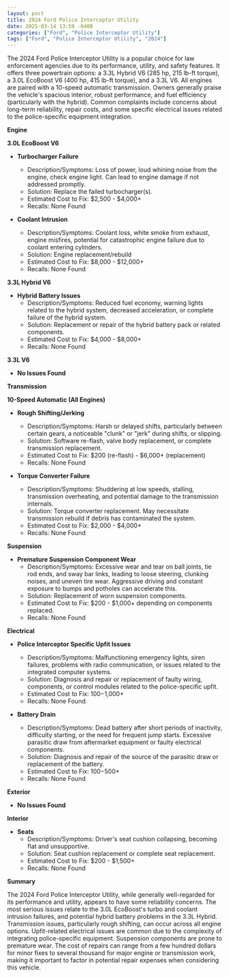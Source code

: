 ```yaml
---
layout: post
title: 2024 Ford Police Interceptor Utility
date: 2025-03-14 13:59 -0400
categories: ["Ford", "Police Interceptor Utility"]
tags: ["Ford", "Police Interceptor Utility", "2024"]
---
```

The 2024 Ford Police Interceptor Utility is a popular choice for law enforcement agencies due to its performance, utility, and safety features. It offers three powertrain options: a 3.3L Hybrid V6 (285 hp, 215 lb-ft torque), a 3.0L EcoBoost V6 (400 hp, 415 lb-ft torque), and a 3.3L V6. All engines are paired with a 10-speed automatic transmission. Owners generally praise the vehicle's spacious interior, robust performance, and fuel efficiency (particularly with the hybrid). Common complaints include concerns about long-term reliability, repair costs, and some specific electrical issues related to the police-specific equipment integration.

**Engine**

**3.0L EcoBoost V6**

*   **Turbocharger Failure**
    *   Description/Symptoms: Loss of power, loud whining noise from the engine, check engine light. Can lead to engine damage if not addressed promptly.
    *   Solution: Replace the failed turbocharger(s).
    *   Estimated Cost to Fix: $2,500 - $4,000+
    *   Recalls: None Found

*   **Coolant Intrusion**
    * Description/Symptoms: Coolant loss, white smoke from exhaust, engine misfires, potential for catastrophic engine failure due to coolant entering cylinders.
    * Solution: Engine replacement/rebuild
    * Estimated Cost to Fix: $8,000 - $12,000+
    * Recalls: None Found

**3.3L Hybrid V6**

*   **Hybrid Battery Issues**
    *   Description/Symptoms: Reduced fuel economy, warning lights related to the hybrid system, decreased acceleration, or complete failure of the hybrid system.
    *   Solution: Replacement or repair of the hybrid battery pack or related components.
    *   Estimated Cost to Fix: $4,000 - $8,000+
    *   Recalls: None Found

**3.3L V6**

*   **No Issues Found**

**Transmission**

**10-Speed Automatic (All Engines)**

*   **Rough Shifting/Jerking**
    *   Description/Symptoms: Harsh or delayed shifts, particularly between certain gears, a noticeable "clunk" or "jerk" during shifts, or slipping.
    *   Solution: Software re-flash, valve body replacement, or complete transmission replacement.
    *   Estimated Cost to Fix: $200 (re-flash) - $6,000+ (replacement)
    *   Recalls: None Found

*   **Torque Converter Failure**
    *   Description/Symptoms: Shuddering at low speeds, stalling, transmission overheating, and potential damage to the transmission internals.
    *   Solution: Torque converter replacement.  May necessitate transmission rebuild if debris has contaminated the system.
    *   Estimated Cost to Fix: $2,000 - $4,000+
    *   Recalls: None Found

**Suspension**

*   **Premature Suspension Component Wear**
    *   Description/Symptoms: Excessive wear and tear on ball joints, tie rod ends, and sway bar links, leading to loose steering, clunking noises, and uneven tire wear. Aggressive driving and constant exposure to bumps and potholes can accelerate this.
    *   Solution: Replacement of worn suspension components.
    *   Estimated Cost to Fix: $200 - $1,000+ depending on components replaced.
    *   Recalls: None Found

**Electrical**

*   **Police Interceptor Specific Upfit Issues**
    * Description/Symptoms: Malfunctioning emergency lights, siren failures, problems with radio communication, or issues related to the integrated computer systems.
    * Solution: Diagnosis and repair or replacement of faulty wiring, components, or control modules related to the police-specific upfit.
    * Estimated Cost to Fix: $100-$1,000+
    * Recalls: None Found

*   **Battery Drain**
    * Description/Symptoms: Dead battery after short periods of inactivity, difficulty starting, or the need for frequent jump starts. Excessive parasitic draw from aftermarket equipment or faulty electrical components.
    * Solution: Diagnosis and repair of the source of the parasitic draw or replacement of the battery.
    * Estimated Cost to Fix: $100-$500+
    * Recalls: None Found

**Exterior**

*   **No Issues Found**

**Interior**

*   **Seats**
    *   Description/Symptoms: Driver's seat cushion collapsing, becoming flat and unsupportive.
    *   Solution: Seat cushion replacement or complete seat replacement.
    *   Estimated Cost to Fix: $200 - $1,500+
    *   Recalls: None Found

**Summary**

The 2024 Ford Police Interceptor Utility, while generally well-regarded for its performance and utility, appears to have some reliability concerns. The most serious issues relate to the 3.0L EcoBoost's turbo and coolant intrusion failures, and potential hybrid battery problems in the 3.3L Hybrid. Transmission issues, particularly rough shifting, can occur across all engine options. Upfit-related electrical issues are common due to the complexity of integrating police-specific equipment. Suspension components are prone to premature wear. The cost of repairs can range from a few hundred dollars for minor fixes to several thousand for major engine or transmission work, making it important to factor in potential repair expenses when considering this vehicle.


